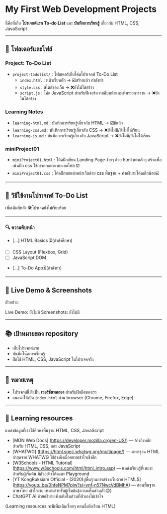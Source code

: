 # My First Web Development Projects

นี่คือที่เก็บ **โปรเจกต์แรก To-do List** และ **บันทึกการเรียนรู้** เกี่ยวกับ HTML, CSS, JavaScript

---

## 📂 โฟลเดอร์และไฟล์

### Project: To-Do List

- `project-todolist/` : โฟลเดอร์เก็บโค้ดโปรเจกต์ To-Do List
  - `index.html` : หน้าเว็บหลัก -> ☑️สร้างแล้ว กำลังทำ
  - `style.css` : สไตล์ของเว็บ -> ❌ยังไม่ได้สร้าง
  - `script.js` : โค้ด JavaScript สำหรับฟีเจอร์ความคืบหน้าและเพิ่มรายการงาน  -> ❌ยังไม่ได้สร้าง

### Learning Notes
- `learning-html.md` : บันทึกการเรียนรู้เกี่ยวกับ HTML  -> ☑️มีแล้ว
- `learning-css.md` : บันทึกการเรียนรู้เกี่ยวกับ CSS  -> ❌ยังไม่มี/ยังไม่ได้เรียน
- `learning-js.md` : บันทึกการเรียนรู้เกี่ยวกับ JavaScript  -> ❌ยังไม่มี/ยังไม่ได้เรียน

### miniProject01
- `miniProject01.html` : โค้ดฝึกเขียน Landing Page ง่ายๆ ด้วย html แต่หลักๆ สร้างเพื่อเน้นฝึก css ใช้การตกแต่งแบบแยกไฟล์ ☑️
- `miniProject01.css` : โค้ดฝึกตกแต่งหน้าเว็บด้วย css พื้นฐาน + คำอธิบายโค้ดเล็กน้อย☑️
---

## 🚀 วิธีใช้งานโปรเจกต์ To-Do List

เพิ่มเติมทีหลัง 🛠️โปรเจคยังไม่เรียบร้อย

---

### 🔍 ความคืบหน้า 

- [...] HTML Basics ⏳(กำลังศึกษา)
- [ ] CSS Layout (Flexbox, Grid)
- [ ] JavaScript DOM
- [...] To-Do App⏳(กำลังทำ)

---

## 🌟 Live Demo & Screenshots

ตัวอย่าง:

Live Demo: ยังไม่มี
Screenshots: ยังไม่มี

---

## 📚 เป้าหมายของ repository

- เก็บโปรเจกต์แรก
- บันทึกโน๊ตการเรียนรู้
- ฝึกใช้ HTML, CSS, JavaScript ในโปรเจคจริง

---

## 📌 หมายเหตุ

- โปรเจกต์นี้ยังเป็น **เวอร์ชันทดลอง** สำหรับฝึกมือของเรา  
- แนะนำให้เปิด `index.html` ผ่าน browser (Chrome, Firefox, Edge) 

---

## 📖 Learning resources

แหล่งข้อมูลที่เราใช้ศึกษาพื้นฐาน HTML, CSS, JavaScript

- [MDN Web Docs] (https://developer.mozilla.org/en-US/)  — อ้างอิงหลักสำหรับ HTML, CSS, และ JavaScript
- [WHATWG] (https://html.spec.whatwg.org/multipage/)  — มาตรฐาน HTML ล่าสุดจาก WHATWG ใช้อ้างอิงเมื่ออยากเข้าใจเชิงลึก
- [W3Schools - HTML Tutorial] (https://www.w3schools.com/html/html_intro.asp) — แหล่งเรียนรู้ที่เหมาะสำหรับผู้เริ่มต้น มีตัวอย่างโค้ดและ Playground
- [YT KongRuksiam Official - (2020)ปูพื้นฐานการสร้างเว็บด้วย HTML5] (https://youtu.be/0hfeNPM7piw?si=ynf-n57NwcVdBMhA) — สอนพื้นฐานภาษาไทย เข้าใจง่าย เหมาะสำหรับผู้เริ่มต้น(ความเห็นส่วนตัว😊)
- ChatGPT AI ช่วยอธิบายเพิ่มเติมในส่วนที่ตัวเองไม่เข้าใจ

(Learning resources จะมีเพิ่มเติมเรื่อยๆ ตอนนี้เพิ่งเรียน HTML)